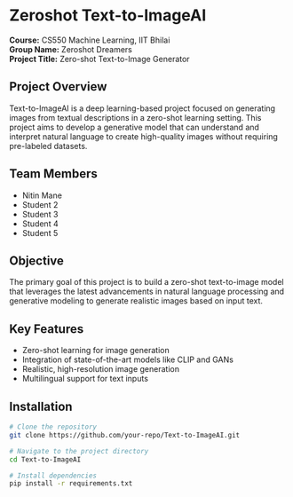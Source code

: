 # Zeroshot Text-to-ImageAI

**Course:** CS550 Machine Learning, IIT Bhilai  
**Group Name:** Zeroshot Dreamers  
**Project Title:** Zero-shot Text-to-Image Generator

## Project Overview

Text-to-ImageAI is a deep learning-based project focused on generating images from textual descriptions in a zero-shot learning setting. This project aims to develop a generative model that can understand and interpret natural language to create high-quality images without requiring pre-labeled datasets.

## Team Members

- Nitin Mane 
- Student 2
- Student 3
- Student 4
- Student 5

## Objective

The primary goal of this project is to build a zero-shot text-to-image model that leverages the latest advancements in natural language processing and generative modeling to generate realistic images based on input text.

## Key Features

- Zero-shot learning for image generation
- Integration of state-of-the-art models like CLIP and GANs
- Realistic, high-resolution image generation
- Multilingual support for text inputs

## Installation

```bash
# Clone the repository
git clone https://github.com/your-repo/Text-to-ImageAI.git

# Navigate to the project directory
cd Text-to-ImageAI

# Install dependencies
pip install -r requirements.txt
